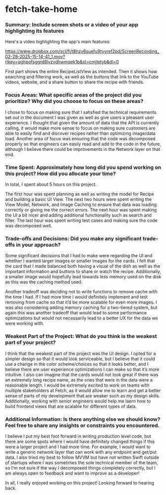 # fetch-take-home

### Summary: Include screen shots or a video of your app highlighting its features

Here's a video highlighting the app's main features:

https://www.dropbox.com/scl/fi/t8hzy6suefu9tyyref2pd/ScreenRecording_02-28-2025-15-14-41_1.mov?rlkey=qghpofsggrd8lvzvdhwmqek1b&st=cmjletyb&dl=0

First part shows the entire RecipeListView as intended. Then it shows how searching and filtering work, as well as the buttons that link to the YouTube videos, website, and a share button to share the recipe with friends.

### Focus Areas: What specific areas of the project did you prioritize? Why did you choose to focus on these areas?

I chose to focus on making sure that I satisfied the technical requirements set out in the document I was given as well as give users a pleasant user experience. I thought that given the amount of data that the API is currently calling, it would make more sense to focus on making sure customers are able to easily find and discover recipes rather than optimizing image/data load. Another area of focus was ensuring that the code was decomposed properly so that engineers can easily read and add to the code in the future, although I believe there could be improvements in the Network layer on that end.

### Time Spent: Approximately how long did you spend working on this project? How did you allocate your time?

In total, I spent about 5 hours on this project. 

The first hour was spent planning as well as writing the model for Recipe and building a basic UI View. The next two hours were spent writing the View Model, Network, and Image Caching to ensure that data was loading correctly or giving me the correct errors.
The next hour was spent making the UI a bit nicer and adding additional functionality such as search and filter. 
The last hour was spent writing test cases and making sure the code was decomposed well.

### Trade-offs and Decisions: Did you make any significant trade-offs in your approach?

Some significant decisions that I had to make were regarding the UI and whether I wanted larger images or smaller images for the cards. I felt that the card that I made balanced both having a visual of the dish as well as the important information and buttons to share or watch the recipe. Additionally, a smaller image would hopefully lead towards less memory used on the disk as this was the caching method used.

Another tradeoff was deciding not to write functions to remove cache with the time I had. If I had more time I would definitely implement and test removing from cache so that it’d be more scalable for even more images. I was also considering adding memory caching for a two-tiered system, but again this was another tradeoff that would lead to some performance optimizations but would not necessarily lead to a better UX for the data we were working with.

### Weakest Part of the Project: What do you think is the weakest part of your project?

I think that the weakest part of the project was the UI design. I opted for a simpler design so that it would look serviceable, but I believe that it could use a change in the color scheme/choices so that it looks better, and I believe there are user experience optimizations I can make so that it’s more intuitive. I also can imagine that the cards would not look great if there was an extremely long recipe name, as the ones that were in the data were a reasonable length. I would be extremely excited to work on teams with multiple stakeholders at Fetch, as it would allow me to learn and get a better sense of parts of my development that are weaker such as my design skills. Additionally, working with senior engineers would help me laern how to build frontend views that are scalable for different types of data.

### Additional Information: Is there anything else we should know? Feel free to share any insights or constraints you encountered.

I believe I put my best foot forward in writing production level code, but there are some spots where I would have definitely changed things if this were a larger project and I had more time. For example, I would want to write a generic network layer that can work with any endpoint and get/put data. I also tried my best to follow MVVM but have not written Swift outside of startups where I was sometimes the sole technical member of the team, so I'm not sure if the way I decomposed things completely correctly, but I am always open to feedback and want to improve as a developer!

In all, I really enjoyed working on this project! Looking forward to hearing back.
